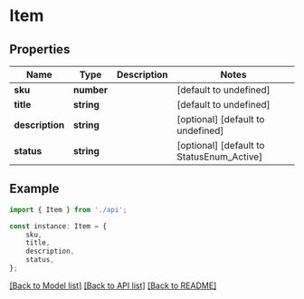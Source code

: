 # Item


## Properties

Name | Type | Description | Notes
------------ | ------------- | ------------- | -------------
**sku** | **number** |  | [default to undefined]
**title** | **string** |  | [default to undefined]
**description** | **string** |  | [optional] [default to undefined]
**status** | **string** |  | [optional] [default to StatusEnum_Active]

## Example

```typescript
import { Item } from './api';

const instance: Item = {
    sku,
    title,
    description,
    status,
};
```

[[Back to Model list]](../README.md#documentation-for-models) [[Back to API list]](../README.md#documentation-for-api-endpoints) [[Back to README]](../README.md)
